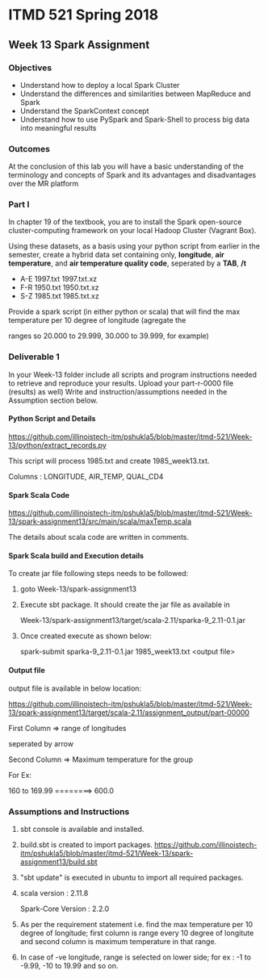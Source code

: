 # ITMD 521 Spring 2018

## Week 13 Spark Assignment

### Objectives 

* Understand how to deploy a local Spark Cluster
* Understand the differences and similarities between MapReduce and Spark
* Understand the SparkContext concept 
* Understand how to use PySpark and Spark-Shell to process big data into meaningful results

### Outcomes 

At the conclusion of this lab you will have a basic understanding of the terminology and concepts of Spark and its advantages and disadvantages over the MR platform


### Part I

In chapter 19 of the textbook, you are to install the Spark open-source cluster-computing framework on your local Hadoop Cluster (Vagrant Box). 

Using these datasets, as a basis using your python script from earlier in the semester, create a hybrid data set containing only, **longitude**, **air temperature**, and **air temperature quality code**, seperated by a **TAB**, **/t**

* A-E 1997.txt 1997.txt.xz
* F-R 1950.txt 1950.txt.xz
* S-Z 1985.txt 1985.txt.xz

Provide a spark script (in either python or scala) that will find the max temperature per 10 degree of longitude (agregate the 

ranges so 20.000 to 29.999, 30.000 to 39.999, for example)


### Deliverable 1

In your Week-13 folder include all scripts and program instructions needed to retrieve and reproduce your results.  Upload your part-r-0000 file (results) as well)  Write and instruction/assumptions needed in the Assumption section below.

#### Python Script and Details

https://github.com/illinoistech-itm/pshukla5/blob/master/itmd-521/Week-13/python/extract_records.py

This script will process 1985.txt and create 1985_week13.txt.

Columns : LONGITUDE, AIR_TEMP, QUAL_CD4

#### Spark Scala Code
https://github.com/illinoistech-itm/pshukla5/blob/master/itmd-521/Week-13/spark-assignment13/src/main/scala/maxTemp.scala

The details about scala code are written in comments.

#### Spark Scala build and Execution details

To create jar file following steps needs to be followed:

1. goto Week-13/spark-assignment13

2. Execute sbt package. It should create the jar file as available in

    Week-13/spark-assignment13/target/scala-2.11/sparka-9_2.11-0.1.jar
    
3. Once created execute as shown below:

    spark-submit sparka-9_2.11-0.1.jar 1985_week13.txt \<output file\>

#### Output file

output file is available in below location:

https://github.com/illinoistech-itm/pshukla5/blob/master/itmd-521/Week-13/spark-assignment13/target/scala-2.11/assignment_output/part-00000

First Column => range of longitudes 

seperated by arrow

Second Column => Maximum temperature for the group

For Ex:

160 to 169.99 ========> 600.0

### Assumptions and Instructions
1. sbt console is available and installed.

2. build.sbt is created to import packages. https://github.com/illinoistech-itm/pshukla5/blob/master/itmd-521/Week-13/spark-assignment13/build.sbt

3. "sbt update" is executed in ubuntu to import all required packages.

4. scala version : 2.11.8

   Spark-Core Version : 2.2.0
   
5. As per the requirement statement i.e. find the max temperature per 10 degree of longitude; first column is range every 10 degree of longitute and second column is maximum temperature in that range.
6. In case of -ve longitude, range is selected on lower side; for ex : -1 to -9.99, -10 to 19.99 and so on.

